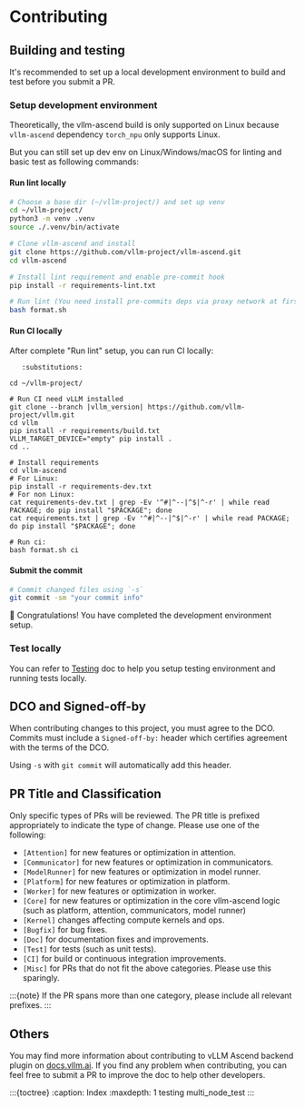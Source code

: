 # Contributing

## Building and testing
It's recommended to set up a local development environment to build and test
before you submit a PR.

### Setup development environment

Theoretically, the vllm-ascend build is only supported on Linux because
`vllm-ascend` dependency `torch_npu` only supports Linux.

But you can still set up dev env on Linux/Windows/macOS for linting and basic
test as following commands:

#### Run lint locally

```bash
# Choose a base dir (~/vllm-project/) and set up venv
cd ~/vllm-project/
python3 -m venv .venv
source ./.venv/bin/activate

# Clone vllm-ascend and install
git clone https://github.com/vllm-project/vllm-ascend.git
cd vllm-ascend

# Install lint requirement and enable pre-commit hook
pip install -r requirements-lint.txt

# Run lint (You need install pre-commits deps via proxy network at first time)
bash format.sh
```

#### Run CI locally

After complete "Run lint" setup, you can run CI locally:

```{code-block} bash
   :substitutions:

cd ~/vllm-project/

# Run CI need vLLM installed
git clone --branch |vllm_version| https://github.com/vllm-project/vllm.git
cd vllm
pip install -r requirements/build.txt
VLLM_TARGET_DEVICE="empty" pip install .
cd ..

# Install requirements
cd vllm-ascend
# For Linux:
pip install -r requirements-dev.txt
# For non Linux:
cat requirements-dev.txt | grep -Ev '^#|^--|^$|^-r' | while read PACKAGE; do pip install "$PACKAGE"; done
cat requirements.txt | grep -Ev '^#|^--|^$|^-r' | while read PACKAGE; do pip install "$PACKAGE"; done

# Run ci:
bash format.sh ci
```

#### Submit the commit

```bash
# Commit changed files using `-s`
git commit -sm "your commit info"
```

🎉 Congratulations! You have completed the development environment setup.

### Test locally

You can refer to [Testing](./testing.md) doc to help you setup testing environment and running tests locally.

## DCO and Signed-off-by

When contributing changes to this project, you must agree to the DCO. Commits must include a `Signed-off-by:` header which certifies agreement with the terms of the DCO.

Using `-s` with `git commit` will automatically add this header.

## PR Title and Classification

Only specific types of PRs will be reviewed. The PR title is prefixed appropriately to indicate the type of change. Please use one of the following:

- `[Attention]` for new features or optimization in attention.
- `[Communicator]` for new features or optimization in communicators.
- `[ModelRunner]` for new features or optimization in model runner.
- `[Platform]` for new features or optimization in platform.
- `[Worker]` for new features or optimization in worker.
- `[Core]` for new features or optimization  in the core vllm-ascend logic (such as platform, attention, communicators, model runner)
- `[Kernel]` changes affecting compute kernels and ops.
- `[Bugfix]` for bug fixes.
- `[Doc]` for documentation fixes and improvements.
- `[Test]` for tests (such as unit tests).
- `[CI]` for build or continuous integration improvements.
- `[Misc]` for PRs that do not fit the above categories. Please use this sparingly.

:::{note}
If the PR spans more than one category, please include all relevant prefixes.
:::

## Others

You may find more information about contributing to vLLM Ascend backend plugin on [<u>docs.vllm.ai</u>](https://docs.vllm.ai/en/latest/contributing/overview.html).
If you find any problem when contributing, you can feel free to submit a PR to improve the doc to help other developers.

:::{toctree}
:caption: Index
:maxdepth: 1
testing
multi_node_test
:::
